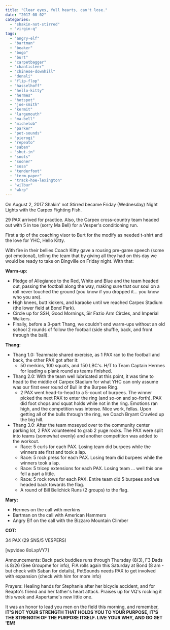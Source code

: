 ```yaml
---
title: "Clear eyes, full hearts, can't lose."
date: "2017-08-02"
categories: 
  - "shakin-not-stirred"
  - "virgin-q"
tags: 
  - "angry-elf"
  - "bartman"
  - "beaker"
  - "bogo"
  - "burt"
  - "carpetbagger"
  - "chanticleer"
  - "chinese-downhill"
  - "denali"
  - "flip-flop"
  - "hasselhoff"
  - "hello-kitty"
  - "hermes"
  - "hotspot"
  - "joe-smith"
  - "kermit"
  - "largemouth"
  - "ma-bell"
  - "michelob"
  - "parker"
  - "pet-sounds"
  - "pierogi"
  - "repeato"
  - "saban"
  - "shut-in"
  - "snots"
  - "sooner"
  - "sosa"
  - "tenderfoot"
  - "term-paper"
  - "track-hoe-lexington"
  - "wilbur"
  - "wkrp"
---
```


On August 2, 2017 Shakin' not Stirred became Friday (Wednesday) Night Lights with the Carpex Fighting Fish.

29 PAX arrived for practice. Also, the Carpex cross-country team headed out with 5 in toe (sorry Ma Bell) for a Vesper's conditioning run.

First a tip of the coaching visor to Burt for the modify as needed t-shirt and the love for YHC, Hello Kitty.

With fire in their bellies Coach Kitty gave a rousing pre-game speech (some got emotional), telling the team that by giving all they had on this day we would be ready to take on Bingville on Friday night. With that:

**Warm-up:**

- Pledge of Allegiance to the Red, White and Blue and the team headed out, passing the football along the way, making sure that our soul on a roll never touched the ground (you know if you dropped it... you know who you are).
- High knees, butt kickers, and karaoke until we reached Carpex Stadium (the lower field at Bond Park).
- Circle up for SSH, Good Mornings, Sir Fazio Arm Circles, and Imperial Walkers.
- Finally, before a 3-part Thang, we couldn't end warm-ups without an old school 2 rounds of follow the football (side shuffle, back, and front through the ball).

**Thang:**

- Thang 1.0: Teammate shared exercise, as 1 PAX ran to the football and back, the other PAX got after it:
    - 50 merkins, 100 squats, and 150 LBC's. H/T to Team Captain Hermes for leading a plank round as teams finished.
- Thang 2.0: With the team well lubricated at this point, it was time to head to the middle of Carpex Stadium for what YHC can only assume was our first ever round of Bull in the Burpee Ring.
    - 2 PAX went head-to-head to a 5-count of burpees. The winner picked the next PAX to enter the ring (and so-on and so-forth). PAX did foot chops and squat holds while not in the ring. Emotions ran high, and the competition was intense. Nice work, fellas. Upon getting all of the bulls through the ring, we Coach Bryant Crawled up the big hill.
- Thang 3.0: After the team moseyed over to the community center parking lot, 2 PAX volunteered to grab 2 yuge rocks. The PAX were split into teams (somewhat evenly) and another competition was added to the workout.
    - Race: 5 curls for each PAX. Losing team did burpees while the winners ate first and took a lap.
    - Race: 5 rock press for each PAX. Losing team did burpees while the winners took a lap.
    - Race: 5 tricep extensions for each PAX. Losing team ... well this one fell a part a little.
    - Race: 5 rock rows for each PAX. Entire team did 5 burpees and we headed back towards the flag.
    - A round of Bill Belichick Runs (2 groups) to the flag.

**Mary:**

- Hermes on the call with merkins
- Bartman on the call with American Hammers
- Angry Elf on the call with the Bizzaro Mountain Climber

**COT:**

34 PAX (29 SNS/5 VESPERS)

\[wpvideo 8oLxpVY7\]

Announcements: Back pack buddies runs through Thursday (8/3), F3 Dads is 8/26 (See Groupme for info), FIA rolls again this Saturday at Bond (8 am - but check with Saban for details), PetSounds needs PAX to get involved with expansion (check with him for more info)

Prayers: Healing hands for Stephanie after her bicycle accident, and for Reapto's friend and her father's heart attack. Praises up for VQ's rocking it this week and Aspertame's new little one.

It was an honor to lead you men on the field this morning, and remember, **IT'S NOT YOUR STRENGTH THAT HOLDS YOU TO YOUR PURPOSE, IT'S THE STRENGTH OF THE PURPOSE ITSELF. LIVE YOUR WHY, AND GO GET 'EM!**
